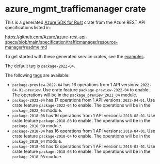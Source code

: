 # azure_mgmt_trafficmanager crate

This is a generated [Azure SDK for Rust](https://github.com/Azure/azure-sdk-for-rust) crate from the Azure REST API specifications listed in:

https://github.com/Azure/azure-rest-api-specs/blob/main/specification/trafficmanager/resource-manager/readme.md

To get started with these generated service crates, see the [examples](https://github.com/Azure/azure-sdk-for-rust/blob/main/services/README.md#examples).

The default tag is `package-2022-04`.

The following [tags](https://github.com/Azure/azure-sdk-for-rust/blob/main/services/tags.md) are available:

- `package-preview-2022-04` has 16 operations from 1 API versions: `2022-04-01-preview`. Use crate feature `package-preview-2022-04` to enable. The operations will be in the `package_preview_2022_04` module.
- `package-2022-04` has 17 operations from 1 API versions: `2022-04-01`. Use crate feature `package-2022-04` to enable. The operations will be in the `package_2022_04` module.
- `package-2018-08` has 16 operations from 1 API versions: `2018-08-01`. Use crate feature `package-2018-08` to enable. The operations will be in the `package_2018_08` module.
- `package-2018-04` has 16 operations from 1 API versions: `2018-04-01`. Use crate feature `package-2018-04` to enable. The operations will be in the `package_2018_04` module.
- `package-2018-03` has 13 operations from 1 API versions: `2018-03-01`. Use crate feature `package-2018-03` to enable. The operations will be in the `package_2018_03` module.